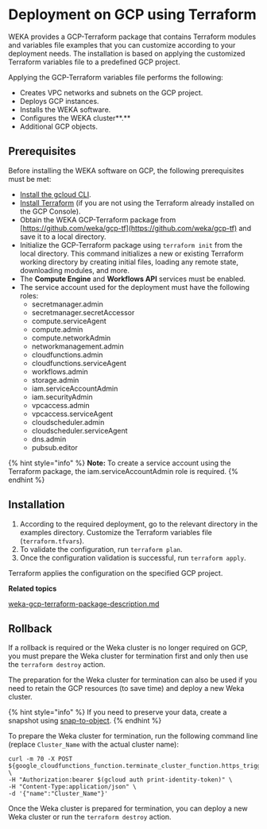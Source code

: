 # Deployment on GCP using Terraform

WEKA provides a GCP-Terraform package that contains Terraform modules and variables file examples that you can customize according to your deployment needs. The installation is based on applying the customized Terraform variables file to a predefined GCP project.&#x20;

Applying the GCP-Terraform variables file performs the following:

* Creates VPC networks and subnets on the GCP project.
* Deploys GCP instances.
* Installs the WEKA software.
* Configures the WEKA cluster**.**
* Additional GCP objects.

## Prerequisites

Before installing the WEKA software on GCP, the following prerequisites must be met:

* [Install the gcloud CLI](https://cloud.google.com/sdk/docs/install).&#x20;
* [Install Terraform](https://developer.hashicorp.com/terraform/tutorials/aws-get-started/install-cli) (if you are not using the Terraform already installed on the GCP Console).
* Obtain the WEKA GCP-Terraform package from [https://github.com/weka/gcp-tf](https://github.com/weka/gcp-tf) and save it to a local directory.&#x20;
* Initialize the GCP-Terraform package using `terraform init` from the local directory. This command initializes a new or existing Terraform working directory by creating initial files, loading any remote state, downloading modules, and more.
* The **Compute Engine** and **Workflows API** services must be enabled.
* The service account used for the deployment must have the following roles:
  * secretmanager.admin
  * secretmanager.secretAccessor
  * compute.serviceAgent
  * compute.admin
  * compute.networkAdmin
  * networkmanagement.admin
  * cloudfunctions.admin
  * cloudfunctions.serviceAgent
  * workflows.admin
  * storage.admin
  * iam.serviceAccountAdmin
  * iam.securityAdmin
  * vpcaccess.admin
  * vpcaccess.serviceAgent
  * cloudscheduler.admin
  * cloudscheduler.serviceAgent
  * dns.admin
  * pubsub.editor

{% hint style="info" %}
**Note:** To create a service account using the Terraform package, the iam.serviceAccountAdmin role is required.
{% endhint %}

## **Installation**

1. According to the required deployment, go to the relevant directory in the examples directory.  Customize the Terraform variables file (`terraform.tfvars`).
2. To validate the configuration, run `terraform plan`.
3. Once the configuration validation is successful, run `terraform apply`.&#x20;

Terraform applies the configuration on the specified GCP project.



**Related topics**

[weka-gcp-terraform-package-description.md](weka-gcp-terraform-package-description.md "mention")



## Rollback

If a rollback is required or the Weka cluster is no longer required on GCP, you must prepare the Weka cluster for termination first and only then use the `terraform destroy` action.

The preparation for the Weka cluster for termination can also be used if you need to retain the GCP resources (to save time) and deploy a new Weka cluster. &#x20;

{% hint style="info" %}
If you need to preserve your data, create a snapshot using [snap-to-object](../../fs/snap-to-obj/).
{% endhint %}

To prepare the Weka cluster for termination, run the following command line (replace `Cluster_Name` with the actual cluster name):

```
curl -m 70 -X POST ${google_cloudfunctions_function.terminate_cluster_function.https_trigger_url} \
-H "Authorization:bearer $(gcloud auth print-identity-token)" \
-H "Content-Type:application/json" \
-d '{"name":"Cluster_Name"}'
```

Once the Weka cluster is prepared for termination, you can deploy a new Weka cluster or run the `terraform destroy` action.
